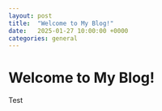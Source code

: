 ```yaml
---
layout: post
title:  "Welcome to My Blog!"
date:   2025-01-27 10:00:00 +0000
categories: general
---
```


# Welcome to My Blog!

Test